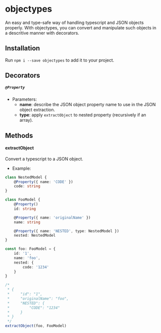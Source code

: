 # objectypes

An easy and type-safe way of handling typescript and JSON objects properly. With objectypes, you can convert and manipulate such objects in a descritive manner with decorators.

## Installation

Run `npm i --save objectypes` to add it to your project.

## Decorators

##### `@Property`
- Parameters:
    - **name**: describe the JSON object property name to use in the JSON object extraction.
    - **type**: apply `extractObject` to nested property (recursively if an array).

## Methods

#### extractObject

Convert a typescript to a JSON object.

- Example:

```typescript
class NestedModel {
    @Property({ name: 'CODE' })
    code: string
}

class FooModel {
    @Property()
    id: string

    @Property({ name: 'originalName' })
    name: string

    @Property({ name: 'NESTED', type: NestedModel })
    nested: NestedModel
}

const foo: FooModel = {
    id: '1',
    name: 'foo',
    nested: {
        code: '1234'
    }
}

/*
 * {
 *     "id": "1",
 *     "originalName": "foo",
 *     "NESTED": {
 *         "CODE": "1234"
 *     }
 * }
 */
extractObject(foo, FooModel)
```